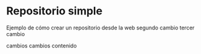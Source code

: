 # Repositorio simple
Ejemplo de cómo crear un repositorio desde la web
segundo cambio
tercer cambio  











cambios
cambios
contenido
